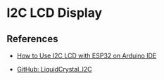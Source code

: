 # I2C LCD Display





## References

* [How to Use I2C LCD with ESP32 on Arduino IDE](https://randomnerdtutorials.com/esp32-esp8266-i2c-lcd-arduino-ide/)

* [GitHub: LiquidCrystal_I2C](https://github.com/johnrickman/LiquidCrystal_I2C)